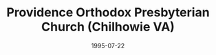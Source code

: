 ---
date: &id001 1995-07-22
end_date: null
location:
  address: 204 N. Church Avenue
  city: Chilhowie
  state: VA
minister:
- end: 1995-07-22
  name: DeLacy Andrews
  start: 1994-01-01
  type: Evangelist
- end: 2002-01-01
  name: DeLacy Andrews
  start: 1995-07-22
  type: Pastor
- end: null
  name: Hank Belfield
  start: 2002-01-01
  type: Pastor
- end: 2008-01-01
  name: John Belden
  start: 2004-01-01
  type: Associate Pastor
ministers:
- DeLacy Andrews
- DeLacy Andrews
- Hank Belfield
- John Belden
name: Providence Orthodox Presbyterian Church
names: null
origination_date: *id001
raw_data: 'VIRGINIA    Chilhowie


  Providence Orthodox Presbyterian Church  (July 22, 1995- )

  204 N. Church Avenue

  Evangelist:  DeLacy Andrews, 1994-95

  Pastors: DeLacy Andrews, 1995-2002

  Hank Belfield, 2002-

  Assoc. Pastor: John Belden, 2004-8

  '
received_from: null
states:
- VA
status:
  active: true
  end_date: null
  reason: null
  received_from: null
  withdrawal_to: null
title: Providence Orthodox Presbyterian Church (Chilhowie VA)
year_established:
- 1995

---